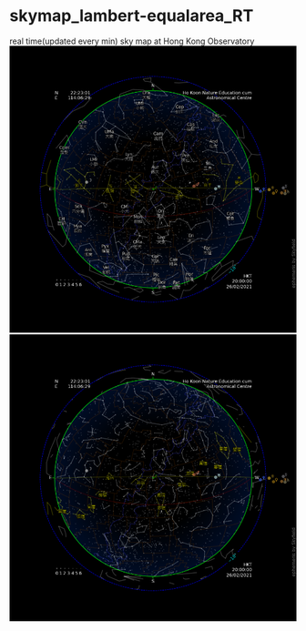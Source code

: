 # skymap_lambert-equalarea_RT
real time(updated every min) sky map at Hong Kong Observatory
![Western Constellations](HKO_ASIM_e.png)
![Chinese Constellations](HKO_ASIM_c.png)

